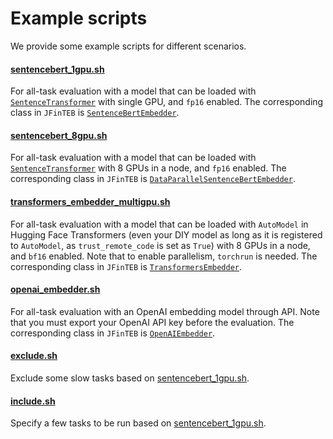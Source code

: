 # Example scripts

We provide some example scripts for different scenarios.

#### [sentencebert_1gpu.sh](docs/examples/sentencebert_1gpu.sh)

For all-task evaluation with a model that can be loaded with [`SentenceTransformer`](https://github.com/UKPLab/sentence-transformers/blob/master/sentence_transformers/SentenceTransformer.py) with single GPU, and `fp16` enabled. The corresponding class in `JFinTEB` is [`SentenceBertEmbedder`](src/jfinteb/embedders/sbert_embedder.py).

#### [sentencebert_8gpu.sh](docs/examples/sentencebert_8gpu.sh)

For all-task evaluation with a model that can be loaded with [`SentenceTransformer`](https://github.com/UKPLab/sentence-transformers/blob/master/sentence_transformers/SentenceTransformer.py) with 8 GPUs in a node, and `fp16` enabled. The corresponding class in `JFinTEB` is [`DataParallelSentenceBertEmbedder`](src/jfinteb/embedders/data_parallel_sbert_embedder.py).

#### [transformers_embedder_multigpu.sh](docs/examples/transformers_embedder_multigpu.sh)

For all-task evaluation with a model that can be loaded with `AutoModel` in Hugging Face Transformers (even your DIY model as long as it is registered to `AutoModel`, as `trust_remote_code` is set as `True`) with 8 GPUs in a node, and `bf16` enabled. Note that to enable parallelism, `torchrun` is needed. The corresponding class in `JFinTEB` is [`TransformersEmbedder`](src/jfinteb/embedders/transformers_embedder.py).

#### [openai_embedder.sh](docs/examples/openai_embedder.sh)

For all-task evaluation with an OpenAI embedding model through API. Note that you must export your OpenAI API key before the evaluation. The corresponding class in `JFinTEB` is [`OpenAIEmbedder`](src/jfinteb/embedders/openai_embedder.py).

#### [exclude.sh](docs/examples/exclude.sh)

Exclude some slow tasks based on [sentencebert_1gpu.sh](docs/examples/sentencebert_1gpu.sh).

#### [include.sh](docs/examples/include.sh)

Specify a few tasks to be run based on [sentencebert_1gpu.sh](docs/examples/sentencebert_1gpu.sh).
